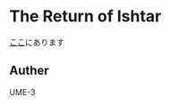 # The Return of Ishtar


[ここ](http://dmpsoft.s17.xrea.com/data/ish88pat.zip)にあります


## Auther
UME-3
